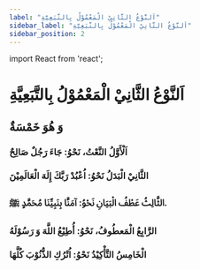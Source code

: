 ```yaml
---
label: "اَلنَّوْعُ الثَّانِيْ الْمَعْمُوْلُ بِالتَّبَعِيَّةِ"
sidebar_label: "اَلنَّوْعُ الثَّانِيْ الْمَعْمُوْلُ بِالتَّبَعِيَّةِ"
sidebar_position: 2
---
```


import React from 'react';

# اَلنَّوْعُ الثَّانِيْ الْمَعْمُوْلُ بِالتَّبَعِيَّةِ

## وَ هُوَ خَمْسَةٌ

### اَلْأَوَّلُ النَّعْتُ، نَحْوُ: جَاءَ رَجُلٌ صَالِحٌ

### الثَّانِيْ الْبَدَلُ نَحْوُ: اُعْبُدْ رَبَّكَ إِلَهَ الْعَالَمِيْنَ

### الثَّالِثُ عَطْفُ الْبَيَانِ نَحْوُ: آمَنَّا بِنَبِيِّنَا مُحَمَّدٍ ﷺ. 

### الرَّابِعُ الْمَعطُوفُ، نَحْوُ: أُطِيْعُ اللَّهَ وَ رَسُوْلَهُ

### الْخَامِسُ التَّأْكِيْدُ نَحْوُ: اُتْرُكِ الذُّنُوْبَ كُلَّهَا

